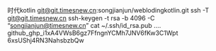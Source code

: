 时代kotlin
git@git.timesnew.cn:songjianjun/weblodingkotlin.git
ssh -T git@git.timesnew.cn
ssh-keygen -t rsa -b 4096 -C “songjianjun@timesnew.cn”
cat ~/.ssh/id_rsa.pub
....
github_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
6xsUShj4RN3NahsbzbQw